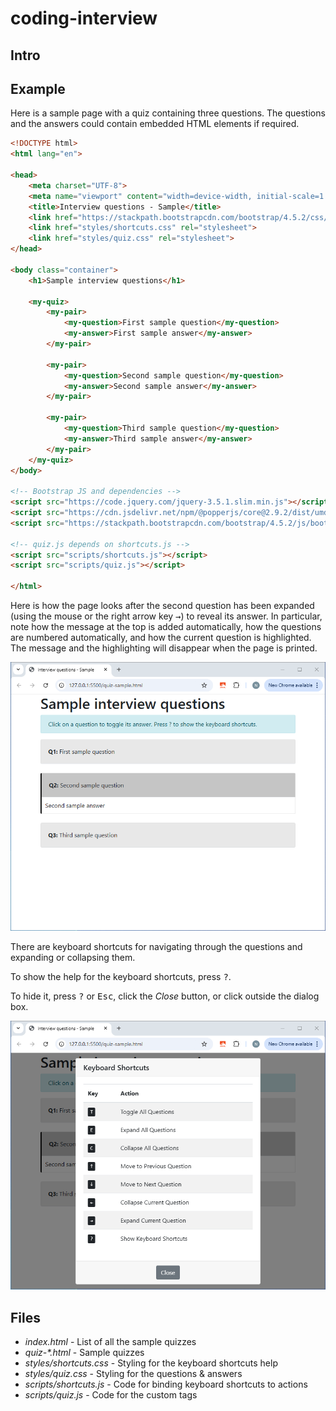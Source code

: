 # coding-interview

## Intro

## Example

Here is a sample page with a quiz containing three questions. The questions and the answers could contain embedded HTML elements if required.

```html
<!DOCTYPE html>
<html lang="en">

<head>
    <meta charset="UTF-8">
    <meta name="viewport" content="width=device-width, initial-scale=1.0">
    <title>Interview questions - Sample</title>
    <link href="https://stackpath.bootstrapcdn.com/bootstrap/4.5.2/css/bootstrap.min.css" rel="stylesheet">
    <link href="styles/shortcuts.css" rel="stylesheet">
    <link href="styles/quiz.css" rel="stylesheet">
</head>

<body class="container">
    <h1>Sample interview questions</h1>

    <my-quiz>
        <my-pair>
            <my-question>First sample question</my-question>
            <my-answer>First sample answer</my-answer>
        </my-pair>

        <my-pair>
            <my-question>Second sample question</my-question>
            <my-answer>Second sample answer</my-answer>
        </my-pair>

        <my-pair>
            <my-question>Third sample question</my-question>
            <my-answer>Third sample answer</my-answer>
        </my-pair>
    </my-quiz>
</body>

<!-- Bootstrap JS and dependencies -->
<script src="https://code.jquery.com/jquery-3.5.1.slim.min.js"></script>
<script src="https://cdn.jsdelivr.net/npm/@popperjs/core@2.9.2/dist/umd/popper.min.js"></script>
<script src="https://stackpath.bootstrapcdn.com/bootstrap/4.5.2/js/bootstrap.min.js"></script>

<!-- quiz.js depends on shortcuts.js -->
<script src="scripts/shortcuts.js"></script>
<script src="scripts/quiz.js"></script>

</html>
```

Here is how the page looks after the second question has been expanded (using the mouse or the right arrow key <kbd>→</kbd>) to reveal its answer. In particular, note how the message at the top is added automatically, how the questions are numbered automatically, and how the current question is highlighted. The message and the highlighting will disappear when the page is printed.

![Sample quiz](screenshot-sample.png)

There are keyboard shortcuts for navigating through the questions and expanding or collapsing them.

To show the help for the keyboard shortcuts, press <kbd>?</kbd>.

To hide it, press <kbd>?</kbd> or <kbd>Esc</kbd>, click the *Close* button, or click outside the dialog box.

![Keyboard shortcuts help](screenshot-help.png)

## Files

* _index.html_ - List of all the sample quizzes
* _quiz-*.html_ - Sample quizzes
* _styles/shortcuts.css_ - Styling for the keyboard shortcuts help
* _styles/quiz.css_ - Styling for the questions & answers
* _scripts/shortcuts.js_ - Code for binding keyboard shortcuts to actions
* _scripts/quiz.js_ - Code for the custom tags 
